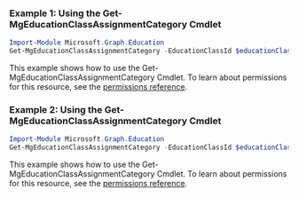 ### Example 1: Using the Get-MgEducationClassAssignmentCategory Cmdlet
```powershell
Import-Module Microsoft.Graph.Education
Get-MgEducationClassAssignmentCategory -EducationClassId $educationClassId
```
This example shows how to use the Get-MgEducationClassAssignmentCategory Cmdlet.
To learn about permissions for this resource, see the [permissions reference](/graph/permissions-reference).
### Example 2: Using the Get-MgEducationClassAssignmentCategory Cmdlet
```powershell
Import-Module Microsoft.Graph.Education
Get-MgEducationClassAssignmentCategory -EducationClassId $educationClassId -EducationCategoryId $educationCategoryId
```
This example shows how to use the Get-MgEducationClassAssignmentCategory Cmdlet.
To learn about permissions for this resource, see the [permissions reference](/graph/permissions-reference).
